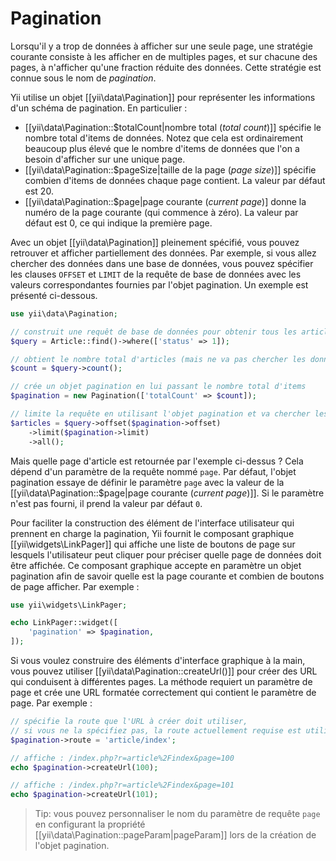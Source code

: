 Pagination
==========

Lorsqu'il y a trop de données à afficher sur une seule page, une stratégie courante consiste à les afficher en de multiples pages, et sur chacune des pages, à n'afficher qu'une fraction réduite des données. Cette stratégie est connue sous le nom de *pagination*.

Yii utilise un objet [[yii\data\Pagination]] pour représenter les informations d'un schéma de pagination. En particulier :

* [[yii\data\Pagination::$totalCount|nombre total (*total count*)]] spécifie le nombre total d'items de données. Notez que cela est ordinairement beaucoup plus élevé que le nombre d'items de données que l'on a besoin d'afficher sur une unique page.
* [[yii\data\Pagination::$pageSize|taille de la page (*page size*)]] spécifie combien d'items de données chaque page contient. La valeur par défaut est 20.
* [[yii\data\Pagination::$page|page courante (*current page*)] donne la numéro de la page courante (qui commence à zéro). La valeur par défaut est 0, ce qui indique la première page. 

Avec un objet [[yii\data\Pagination]] pleinement spécifié, vous pouvez retrouver et afficher partiellement des données. Par exemple, si vous allez chercher des données dans une base de données, vous pouvez spécifier les clauses `OFFSET` et `LIMIT` de la requête de base de données avec les valeurs correspondantes fournies par l'objet pagination. Un exemple est présenté ci-dessous. 

```php
use yii\data\Pagination;

// construit une requêt de base de données pour obtenir tous les articles dont le *status* vaut 1
$query = Article::find()->where(['status' => 1]);

// obtient le nombre total d'articles (mais ne va pas chercher les données articles pour le moment)
$count = $query->count();

// crée un objet pagination en lui passant le nombre total d'items
$pagination = new Pagination(['totalCount' => $count]);

// limite la requête en utilisant l'objet pagination et va chercher les articles
$articles = $query->offset($pagination->offset)
    ->limit($pagination->limit)
    ->all();
```

Mais quelle page d'article est retournée par l'exemple ci-dessus ? Cela dépend d'un paramètre de la requête nommé `page`. Par défaut, l'objet pagination essaye de définir le paramètre `page` avec la valeur de la [[yii\data\Pagination::$page|page courante (*current page*)]]. Si le paramètre n'est pas fourni, il prend la valeur par défaut `0`.

Pour faciliter la construction des élément de l'interface utilisateur qui prennent en charge la pagination, Yii fournit le composant graphique  [[yii\widgets\LinkPager]] qui affiche une liste de boutons de page sur lesquels l'utilisateur peut cliquer pour préciser quelle page de données doit être affichée. Ce composant graphique accepte en paramètre un objet pagination afin de savoir quelle est la page courante et combien de boutons de page afficher. Par exemple :

```php
use yii\widgets\LinkPager;

echo LinkPager::widget([
    'pagination' => $pagination,
]);
```

Si vous voulez construire des éléments d'interface graphique à la main, vous pouvez utiliser [[yii\data\Pagination::createUrl()]] pour créer des URL qui conduisent à différentes pages. La méthode requiert un paramètre de page et crée une URL formatée correctement qui contient le paramètre de page. Par exemple :

```php
// spécifie la route que l'URL à créer doit utiliser,
// si vous ne la spécifiez pas, la route actuellement requise est utilisée
$pagination->route = 'article/index';

// affiche : /index.php?r=article%2Findex&page=100
echo $pagination->createUrl(100);

// affiche : /index.php?r=article%2Findex&page=101
echo $pagination->createUrl(101);
```

> Tip: vous pouvez personnaliser le nom du paramètre de requête `page` en configurant la propriété [[yii\data\Pagination::pageParam|pageParam]] lors de la création de l'objet pagination. 
